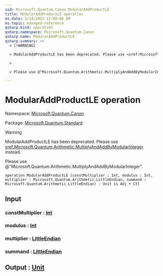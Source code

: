 ```yaml
---
uid: Microsoft.Quantum.Canon.ModularAddProductLE
title: ModularAddProductLE operation
ms.date: 2/14/2021 12:00:00 AM
ms.topic: managed-reference
qsharp.kind: operation
qsharp.namespace: Microsoft.Quantum.Canon
qsharp.name: ModularAddProductLE
qsharp.summary: >+
  > [!WARNING]

  > ModularAddProductLE has been deprecated. Please use <xref:Microsoft.Quantum.Arithmetic.MultiplyAndAddByModularInteger> instead.

  >

  > Please use @"Microsoft.Quantum.Arithmetic.MultiplyAndAddByModularInteger".

---
```


# ModularAddProductLE operation

Namespace: [Microsoft.Quantum.Canon](xref:Microsoft.Quantum.Canon)

Package: [Microsoft.Quantum.Standard](https://nuget.org/packages/Microsoft.Quantum.Standard)


> [!WARNING]
> ModularAddProductLE has been deprecated. Please use <xref:Microsoft.Quantum.Arithmetic.MultiplyAndAddByModularInteger> instead.
>
> Please use @"Microsoft.Quantum.Arithmetic.MultiplyAndAddByModularInteger".



```qsharp
operation ModularAddProductLE (constMultiplier : Int, modulus : Int, multiplier : Microsoft.Quantum.Arithmetic.LittleEndian, summand : Microsoft.Quantum.Arithmetic.LittleEndian) : Unit is Adj + Ctl
```


## Input

### constMultiplier : [Int](xref:microsoft.quantum.lang-ref.int)




### modulus : [Int](xref:microsoft.quantum.lang-ref.int)




### multiplier : [LittleEndian](xref:Microsoft.Quantum.Arithmetic.LittleEndian)




### summand : [LittleEndian](xref:Microsoft.Quantum.Arithmetic.LittleEndian)





## Output : [Unit](xref:microsoft.quantum.lang-ref.unit)

